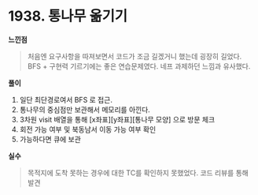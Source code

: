 # 1938. 통나무 옮기기

**느낀점**
>처음엔 요구사항을 따져보면서 코드가 조금 길겠거니 했는데 굉장히 길었다.  BFS + 구현력 기르기에는 좋은 연습문제였다. 네프 과제하던 느낌과 유사했다.

**풀이**
<ol style="I">
    <li>일단 최단경로여서 BFS 로 접근.</li>
    <li>통나무의 중심점만 보관해서 메모리를 아낀다.</li>
    <li>3차원 visit 배열을 통해 [x좌표][y좌표][통나무 모양] 으로 방문 체크</li>
    <li>회전 가능 여부 및 북동남서 이동 가능 여부 확인</li>
    <li>가능하다면 큐에 보관</li>
</ol>

**실수**
>목적지에 도착 못하는 경우에 대한 TC를 확인하지 못했었다. 코드 리뷰를 통해 발견
